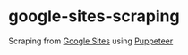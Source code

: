 # google-sites-scraping

Scraping from [Google Sites](https://sites.google.com) using [Puppeteer](https://github.com/puppeteer)
